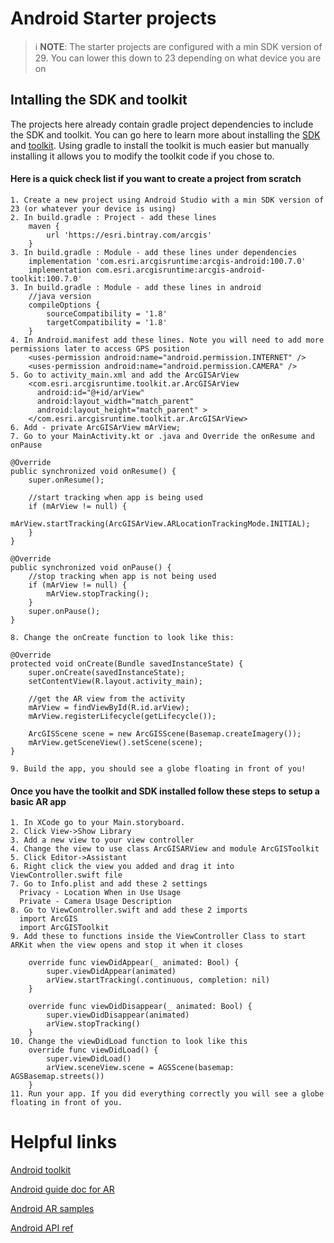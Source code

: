 # Android Starter projects

> ℹ **NOTE**: The starter projects are configured with a min SDK version of 29. You can lower this down to 23 depending on what device you are on

## Intalling the SDK and toolkit
The projects here already contain gradle project dependencies to include the SDK and toolkit. You can go here to learn more about installing the [SDK](https://developers.arcgis.com/android/latest/guide/install-and-set-up.htm) and [toolkit](https://github.com/Esri/arcgis-runtime-toolkit-android). Using gradle to install the toolkit is much easier but manually installing it allows you to modify the toolkit code if you chose to.

#### Here is a quick check list if you want to create a project from scratch

    1. Create a new project using Android Studio with a min SDK version of 23 (or whatever your device is using)
    2. In build.gradle : Project - add these lines
        maven {
            url 'https://esri.bintray.com/arcgis'
        }
    3. In build.gradle : Module - add these lines under dependencies
        implementation 'com.esri.arcgisruntime:arcgis-android:100.7.0'
        implementation com.esri.arcgisruntime:arcgis-android-toolkit:100.7.0'
    3. In build.gradle : Module - add these lines in android
        //java version
        compileOptions {
            sourceCompatibility = '1.8'
            targetCompatibility = '1.8'
        }
    4. In Android.manifest add these lines. Note you will need to add more permissions later to access GPS position
        <uses-permission android:name="android.permission.INTERNET" />
        <uses-permission android:name="android.permission.CAMERA" />
    5. Go to activity_main.xml and add the ArcGISArView
        <com.esri.arcgisruntime.toolkit.ar.ArcGISArView
          android:id="@+id/arView"
          android:layout_width="match_parent"
          android:layout_height="match_parent" >
        </com.esri.arcgisruntime.toolkit.ar.ArcGISArView>
    6. Add - private ArcGISArView mArView;
    7. Go to your MainActivity.kt or .java and Override the onResume and onPause

    @Override
    public synchronized void onResume() {
        super.onResume();

        //start tracking when app is being used
        if (mArView != null) {
            mArView.startTracking(ArcGISArView.ARLocationTrackingMode.INITIAL);
        }
    }

    @Override
    public synchronized void onPause() {
        //stop tracking when app is not being used
        if (mArView != null) {
            mArView.stopTracking();
        }
        super.onPause();
    }

    8. Change the onCreate function to look like this:

    @Override
    protected void onCreate(Bundle savedInstanceState) {
        super.onCreate(savedInstanceState);
        setContentView(R.layout.activity_main);

        //get the AR view from the activity
        mArView = findViewById(R.id.arView);
        mArView.registerLifecycle(getLifecycle());

        ArcGISScene scene = new ArcGISScene(Basemap.createImagery());
        mArView.getSceneView().setScene(scene);
    }

    9. Build the app, you should see a globe floating in front of you!

#### Once you have the toolkit and SDK installed follow these steps to setup a basic AR app
    1. In XCode go to your Main.storyboard.
    2. Click View->Show Library
    3. Add a new view to your view controller
    4. Change the view to use class ArcGISARView and module ArcGISToolkit
    5. Click Editor->Assistant
    6. Right click the view you added and drag it into ViewController.swift file
    7. Go to Info.plist and add these 2 settings
      Privacy - Location When in Use Usage
      Private - Camera Usage Description
    8. Go to ViewController.swift and add these 2 imports
      import ArcGIS
      import ArcGISToolkit
    9. Add these to functions inside the ViewController Class to start ARKit when the view opens and stop it when it closes
        
        override func viewDidAppear(_ animated: Bool) {
            super.viewDidAppear(animated)
            arView.startTracking(.continuous, completion: nil)
        }

        override func viewDidDisappear(_ animated: Bool) {
            super.viewDidDisappear(animated)
            arView.stopTracking()
        }
    10. Change the viewDidLoad function to look like this
        override func viewDidLoad() {
            super.viewDidLoad()
            arView.sceneView.scene = AGSScene(basemap: AGSBasemap.streets())
        }
    11. Run your app. If you did everything correctly you will see a globe floating in front of you.


# Helpful links

[Android toolkit](https://github.com/Esri/arcgis-runtime-toolkit-android)

[Android guide doc for AR](https://developers.arcgis.com/android/latest/guide/display-scenes-in-augmented-reality.htm)

[Android AR samples](https://developers.arcgis.com/android/latest/java/sample-code/display-scene-in-tabletop-ar/)

[Android API ref](https://developers.arcgis.com/android/latest/api-reference/reference/)